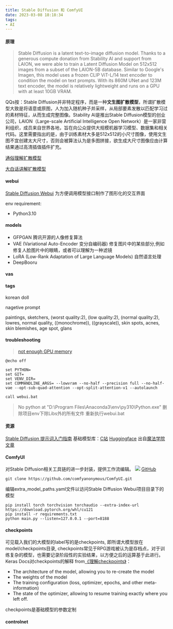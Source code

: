 ```yaml
---
title: Stable Diffusion 和 ComfyUI
date: 2023-03-08 18:18:34
tags:
- AI
---
```

#### 原理
> Stable Diffusion is a latent text-to-image diffusion model. Thanks to a generous compute donation from Stability AI and support from LAION, we were able to train a Latent Diffusion Model on 512x512 images from a subset of the LAION-5B database. Similar to Google's Imagen, this model uses a frozen CLIP ViT-L/14 text encoder to condition the model on text prompts. With its 860M UNet and 123M text encoder, the model is relatively lightweight and runs on a GPU with at least 10GB VRAM. 

QQs按：Stable Diffusion并非特定程序，而是一种**文生图扩散模型**，所谓扩散模型大致是将语意或原图，人为加入随机种子并采样，从局部要素发散以匹配学习过的素材特征，从而生成完整图像。Stability AI是推出Stable Diffusion模型的创业公司，LAION（Large-scale Artificial Intelligence Open Network）是一家非营利组织，成员来自世界各地，旨在向公众提供大规模机器学习模型、数据集和相关代码。这里需要指出的是，由于训练素材大多是512x512的小尺寸图像，使用文生图不宜创建太大尺寸，否则会被算法认为是多图拼接，欲生成大尺寸图像应由计算结果通过高清插值插件扩充。

[通俗理解扩散模型](https://zhuanlan.zhihu.com/p/563543020)

[大白话讲解扩散模型](https://zhuanlan.zhihu.com/p/610012156)
#### webui
[Stable Diffusion Webui](https://github.com/AUTOMATIC1111/stable-diffusion-webui) 为方便调用模型接口制作了图形化的交互界面 

env requirement:
+ Python3.10
#### models
+ GFPGAN 腾讯开源的人像修复算法
+ VAE (Variational Auto-Encoder 变分自编码器) 修复图片中的某些部分,例如修复人脸图片中的眼睛，或者可以理解为一种滤镜
+ LoRA (Low-Rank Adaptation of Large Language Models) 自然语言处理
+ DeepBooru
#### vas

#### tags
korean doll

nagetive prompt

paintings, sketchers, (worst quality:2), (low quality:2), (normal quality:2), lowres, normal quality, ((monochrome)), ((grayscale)), skin spots, acnes, skin blemishes, age spot, glans

#### troubleshooting
> [not enough GPU memory](https://github.com/AUTOMATIC1111/stable-diffusion-webui/issues/8427)
```
@echo off

set PYTHON=
set GIT=
set VENV_DIR=
set COMMANDLINE_ARGS= --lowvram --no-half --precision full --no-half-vae --opt-sub-quad-attention --opt-split-attention-v1 --autolaunch 

call webui.bat
```
> No python at "D:\Program Files\Anaconda3\env\py310\Python.exe"
删除项目env下除Libs外的所有文件 重新执行webui.bat
#### 资源
[Stable Diffusion 提示词入门指南](https://juejin.cn/post/7273025863989755956)
基础模型库：[C站](https://civitai.com/) [Huggingface](https://huggingface.co/) 出自[魔法学院文章](https://www.wehelpwin.com/article/4033)

#### ComfyUI
对Stable Diffusion相关工具链的进一步封装，提供工作流编辑。
![](https://github.com/comfyanonymous/ComfyUI/blob/master/comfyui_screenshot.png)
[GitHub](https://github.com/comfyanonymous/ComfyUI?tab=readme-ov-file#nvidia)
```
git clone https://github.com/comfyanonymous/ComfyUI.git
```
编辑extra_model_paths.yaml文件以访问Stable Diffusion Webui项目目录下的模型
```
pip install torch torchvision torchaudio --extra-index-url https://download.pytorch.org/whl/cu121
pip install -r requirements.txt
python main.py --listen=127.0.0.1 --port=8188
```

#### checkpoints
可见载入我们的大模型的label写的是checkpoints, 即所谓大模型放在model/checkpoints目录, checkpoints常见于RPG游戏被认为是存档点，对于训练复杂的模型，也需要记录阶段性的实验结果，以方便之后的运算基于此进行。
Keras Docs对checkpoints的解释 from[《理解checkpoints》](https://cloud.tencent.com/developer/article/1583630)：
+ The architecture of the model, allowing you to re-create the model
+ The weights of the model
+ The training configuration (loss, optimizer, epochs, and other meta-information)
+ The state of the optimizer, allowing to resume training exactly where you left off.

checkpoints是基础模型的参数定制

#### controlnet
